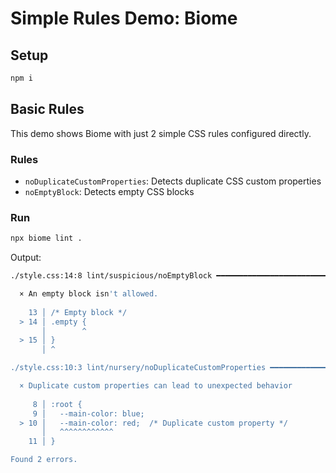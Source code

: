 # Simple Rules Demo: Biome

## Setup

```sh
npm i
```

## Basic Rules

This demo shows Biome with just 2 simple CSS rules configured directly.

### Rules

- `noDuplicateCustomProperties`: Detects duplicate CSS custom properties
- `noEmptyBlock`: Detects empty CSS blocks

### Run

```sh
npx biome lint .
```

Output:

```sh
./style.css:14:8 lint/suspicious/noEmptyBlock ━━━━━━━━━━━━━━━━━━━━━━━━━━━━━━━━━━━━━━━━━━━━━━━━━━━━━━

  × An empty block isn't allowed.
  
    13 │ /* Empty block */
  > 14 │ .empty {
       │        ^
  > 15 │ }
       │ ^

./style.css:10:3 lint/nursery/noDuplicateCustomProperties ━━━━━━━━━━━━━━━━━━━━━━━━━━━━━━━━━━━━━━━━━━

  × Duplicate custom properties can lead to unexpected behavior
  
     8 │ :root {
     9 │   --main-color: blue;
  > 10 │   --main-color: red;  /* Duplicate custom property */
       │   ^^^^^^^^^^^^
    11 │ }

Found 2 errors.
```